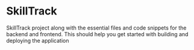 # SkillTrack
SkillTrack project along with the essential files and code snippets for the backend and frontend. This should help you get started with building and deploying the application
